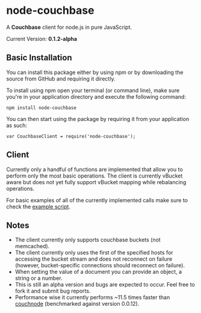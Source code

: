 node-couchbase
==============================================================

A **Couchbase** client for node.js in pure JavaScript.

Current Version: **0.1.2-alpha**

Basic Installation
----------------------------

You can install this package either by using npm or by downloading the source from GitHub and requiring it directly.

To install using npm open your terminal (or command line), make sure you're in your application directory and execute the following command:

    npm install node-couchbase
    
You can then start using the package by requiring it from your application as such:

    var CouchbaseClient = require('node-couchbase');
    
Client
------------------

Currently only a handful of functions are implemented that allow you to perform only the most basic operations.
The client is currently vBucket aware but does not yet fully support vBucket mapping while rebalancing operations.

For basic examples of all of the currently implemented calls make sure to check the [example script](https://github.com/OrfeasZ/node-couchbase/tree/master/example.js).

Notes
----

* The client currently only supports couchbase buckets (not memcached).
* The client currently only uses the first of the specified hosts for accessing the bucket stream and does not reconnect on failure (however, bucket-specific connections should reconnect on failure).
* When setting the value of a document you can provide an object, a string or a number.
* This is still an alpha version and bugs are expected to occur. Feel free to fork it and submit bug reports.
* Performance wise it currently performs ~11.5 times faster than [couchnode](https://github.com/couchbase/couchnode) (benchmarked against version 0.0.12).
